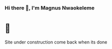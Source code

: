 ### Hi there 👋, I'm Magnus Nwaokeleme

# 🚧
Site under construction come back when its done
<!--
### Background
I am an undergraduate student studying [Your Field of Study] at [University Name], and let me tell you, it's been a wild ride. My passion for data analysis began when I realized I could finally put my love for spreadsheets to good use. I have experience using data to drive decision-making, solve real-world problems, and make my professors think I'm smarter than I really am. I am proficient in [programming languages and tools], and I am always looking for new and exciting ways to put my skills to the test.


**magnusnwa18/magnusnwa18** is a ✨ _special_ ✨ repository because its `README.md` (this file) appears on your GitHub profile.

I'm Magnus Nwaokeleme and welcome to my portfolio!. Here I present some of my Data Science and Full stack repos.
Here are some ideas to get you started:

- 🔭 I’m currently working on strenghtign my data science skills
- 🌱 I’m currently learning machine learning, 




I am always open to new opportunities and collaborations, so feel free to reach out to me if you have any projects or ideas that you think I might be interested in.

# 💻 Tech Stack:
![C++](https://img.shields.io/badge/c++-%2300599C.svg?style=for-the-badge&logo=c%2B%2B&logoColor=white) ![CSS3](https://img.shields.io/badge/css3-%231572B6.svg?style=for-the-badge&logo=css3&logoColor=white) ![MySQL](https://img.shields.io/badge/mysql-%2300f.svg?style=for-the-badge&logo=mysql&logoColor=white) ![Jira](https://img.shields.io/badge/jira-%230A0FFF.svg?style=for-the-badge&logo=jira&logoColor=white) ![NumPy](https://img.shields.io/badge/numpy-%23013243.svg?style=for-the-badge&logo=numpy&logoColor=white) ![Pandas](https://img.shields.io/badge/pandas-%23150458.svg?style=for-the-badge&logo=pandas&logoColor=white) ![HTML5](https://img.shields.io/badge/html5-%23E34F26.svg?style=for-the-badge&logo=html5&logoColor=white) ![Python](https://img.shields.io/badge/python-3670A0?style=for-the-badge&logo=python&logoColor=ffdd54)
-->
